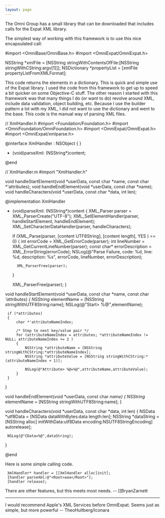```yaml
---
layout: page
---
```


The Omni Group has a small library that can be downloaded that includes calls for the Expat XML library. 

The simplest way of working with this framework is to use this nice encapsulated call:

  #import <OmniBase/OmniBase.h>
  #import <OmniExpat/OmniExpat.h>
 
  NSString *xmlFile = [NSString stringWithContentsOfFile:[NSString stringWithCString:argv[1]]];
  NSDictionary *propertyList = [xmlFile propertyListFromXMLFormat];

This code returns the elements in a dictionary. This is quick and simple use of the Expat library. I used the code from this framework to get up to speed a bit quicker on some Objective-C stuff. The other reason I started with this framework was that many things I do (or want to do) revolve around XML, include data validation, object building, etc. Because I use the builder pattern a lot with my XML, I did not want to use the dictionary and went to the base. This code is the manual way of parsing XML files.

 // XmlHandler.h
 #import <Foundation/Foundation.h>
 #import <OmniFoundation/OmniFoundation.h>
 #import <OmniExpat/OmniExpat.h>
 #import <OmniExpat/xmlparse.h>
 
 @interface XmlHandler : NSObject 
 {
 }
 
 - (void)parseXml: (NSString*)content;
 
 @end
 
 
 // XmlHandler.m
 #import "XmlHandler.h"
 
 void handleStartElement(void *userData, const char *name, const char *'attributes);
 void handleEndElement(void *userData, const char *name);
 void handleCharacters(void *userData, const char *data, int len);
 
 
 @implementation XmlHandler
 
 - (void)parseXml: (NSString*)content
 {
     XML_Parser parser = XML_ParserCreate("UTF-8");
     XML_SetElementHandler(parser, handleStartElement, handleEndElement);
     XML_SetCharacterDataHandler(parser, handleCharacters);
     
     if (XML_Parse(parser, [content UTF8String], [content length], YES ) == 0)
     {
         int errorCode = XML_GetErrorCode(parser);
         int lineNumber = XML_GetCurrentLineNumber(parser);
         const char* errorDescription = XML_ErrorString(errorCode);
         NSLog(@"Parse Failure, code: %d, line: %d, description: %s", errorCode, lineNumber, errorDescription);
         
         XML_ParserFree(parser);
     }
     
     XML_ParserFree(parser);
 }
 
 void handleStartElement(void *userData, const char *name, const char *'attributes)
 {
     NSString* elementName = [NSString stringWithUTF8String:name];
     NSLog(@"Start> %@",elementName);
     
     if (*attributes) 
     {
         char *'attributeNameIndex;
         
         /* Step to next key/value pair */
         for (attributeNameIndex = attributes; *attributeNameIndex != NULL; attributeNameIndex += 2 )        
         {
             NSString *attributeName = [NSString stringWithCString:*attributeNameIndex];
             NSString *attributeValue = [NSString stringWithCString:*(attributeNameIndex + 1)];
             
             NSLog(@"Attribute> %@=%@",attributeName,attributeValue);
         }
     }
 }
 
 void handleEndElement(void *userData, const char *name)
 {
     NSString* elementName = [NSString stringWithUTF8String:name];
 }
 
 void handleCharacters(void *userData, const char *data, int len)
 {
     NSData *utf8Data = [NSData dataWithBytes:data length:len];
     NSString *dataString = [NSString alloc] initWithData:utf8Data encoding:NSUTF8StringEncoding] autorelease];
     
     NSLog(@"CData=%@",dataString);
 }
 
 @end

Here is some simple calling code.

     XmlHandler* handler = [[XmlHandler alloc]init];
     [handler parseXml:@"<Root>aaa</Root>"];
     [handler release];



There are other features, but this meets most needs.
-- [[BryanZarnett


----
I would recommend Apple's XML Services before OmniExpat. Seems just as simple, but more powerful -- TheoHultberg/Iconara
